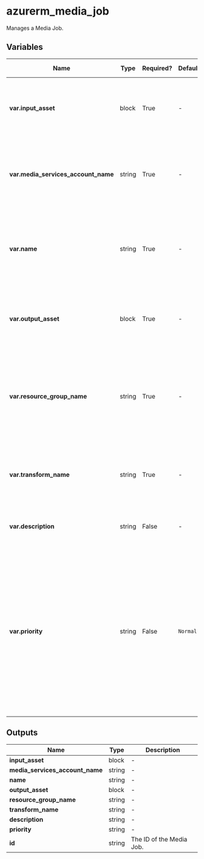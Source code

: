 # azurerm_media_job

Manages a Media Job.

## Variables

| Name | Type | Required? | Default  | possible values | Description |
| ---- | ---- | --------- | -------- | ----------- | ----------- |
| **var.input_asset** | block | True | -  |  -  | A `input_asset` block. Changing this forces a new Media Job to be created. | 
| **var.media_services_account_name** | string | True | -  |  -  | The Media Services account name. Changing this forces a new Transform to be created. | 
| **var.name** | string | True | -  |  -  | The name which should be used for this Media Job. Changing this forces a new Media Job to be created. | 
| **var.output_asset** | block | True | -  |  -  | One or more `output_asset` blocks. Changing this forces a new Media Job to be created. | 
| **var.resource_group_name** | string | True | -  |  -  | The name of the Resource Group where the Media Job should exist. Changing this forces a new Media Job to be created. | 
| **var.transform_name** | string | True | -  |  -  | The Transform name. Changing this forces a new Media Job to be created. | 
| **var.description** | string | False | -  |  -  | Optional customer supplied description of the Job. | 
| **var.priority** | string | False | `Normal`  |  `High`, `Normal`, `Low`  | Priority with which the job should be processed. Higher priority jobs are processed before lower priority jobs. Changing this forces a new Media Job to be created. Possible values are `High`, `Normal` and `Low`. Defaults to `Normal`. | 



## Outputs

| Name | Type | Description |
| ---- | ---- | --------- | 
| **input_asset** | block  | - | 
| **media_services_account_name** | string  | - | 
| **name** | string  | - | 
| **output_asset** | block  | - | 
| **resource_group_name** | string  | - | 
| **transform_name** | string  | - | 
| **description** | string  | - | 
| **priority** | string  | - | 
| **id** | string  | The ID of the Media Job. | 